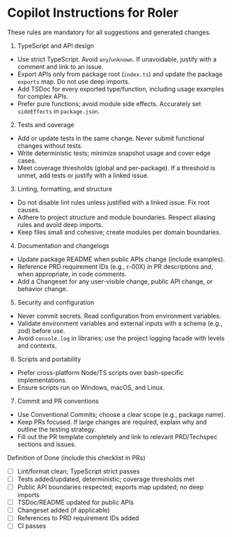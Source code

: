 # Copilot Instructions for Roler

These rules are mandatory for all suggestions and generated changes.

1) TypeScript and API design

- Use strict TypeScript. Avoid `any`/`unknown`. If unavoidable, justify with a comment and link to an issue.
- Export APIs only from package root (`index.ts`) and update the package `exports` map. Do not use deep imports.
- Add TSDoc for every exported type/function, including usage examples for complex APIs.
- Prefer pure functions; avoid module side effects. Accurately set `sideEffects` in `package.json`.

2) Tests and coverage

- Add or update tests in the same change. Never submit functional changes without tests.
- Write deterministic tests; minimize snapshot usage and cover edge cases.
- Meet coverage thresholds (global and per-package). If a threshold is unmet, add tests or justify with a linked issue.

3) Linting, formatting, and structure

- Do not disable lint rules unless justified with a linked issue. Fix root causes.
- Adhere to project structure and module boundaries. Respect aliasing rules and avoid deep imports.
- Keep files small and cohesive; create modules per domain boundaries.

4) Documentation and changelogs

- Update package README when public APIs change (include examples).
- Reference PRD requirement IDs (e.g., r-00X) in PR descriptions and, when appropriate, in code comments.
- Add a Changeset for any user-visible change, public API change, or behavior change.

5) Security and configuration

- Never commit secrets. Read configuration from environment variables.
- Validate environment variables and external inputs with a schema (e.g., zod) before use.
- Avoid `console.log` in libraries; use the project logging facade with levels and contexts.

6) Scripts and portability

- Prefer cross-platform Node/TS scripts over bash-specific implementations.
- Ensure scripts run on Windows, macOS, and Linux.

7) Commit and PR conventions

- Use Conventional Commits; choose a clear scope (e.g., package name).
- Keep PRs focused. If large changes are required, explain why and outline the testing strategy.
- Fill out the PR template completely and link to relevant PRD/Techspec sections and issues.

Definition of Done (include this checklist in PRs)
- [ ] Lint/format clean; TypeScript strict passes
- [ ] Tests added/updated, deterministic; coverage thresholds met
- [ ] Public API boundaries respected; exports map updated; no deep imports
- [ ] TSDoc/README updated for public APIs
- [ ] Changeset added (if applicable)
- [ ] References to PRD requirement IDs added
- [ ] CI passes
